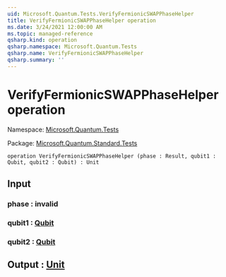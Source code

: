 ```yaml
---
uid: Microsoft.Quantum.Tests.VerifyFermionicSWAPPhaseHelper
title: VerifyFermionicSWAPPhaseHelper operation
ms.date: 3/24/2021 12:00:00 AM
ms.topic: managed-reference
qsharp.kind: operation
qsharp.namespace: Microsoft.Quantum.Tests
qsharp.name: VerifyFermionicSWAPPhaseHelper
qsharp.summary: ''
---
```


# VerifyFermionicSWAPPhaseHelper operation

Namespace: [Microsoft.Quantum.Tests](xref:Microsoft.Quantum.Tests)

Package: [Microsoft.Quantum.Standard.Tests](https://nuget.org/packages/Microsoft.Quantum.Standard.Tests)




```qsharp
operation VerifyFermionicSWAPPhaseHelper (phase : Result, qubit1 : Qubit, qubit2 : Qubit) : Unit
```


## Input

### phase : __invalid<Result>__




### qubit1 : [Qubit](xref:microsoft.quantum.lang-ref.qubit)




### qubit2 : [Qubit](xref:microsoft.quantum.lang-ref.qubit)





## Output : [Unit](xref:microsoft.quantum.lang-ref.unit)


